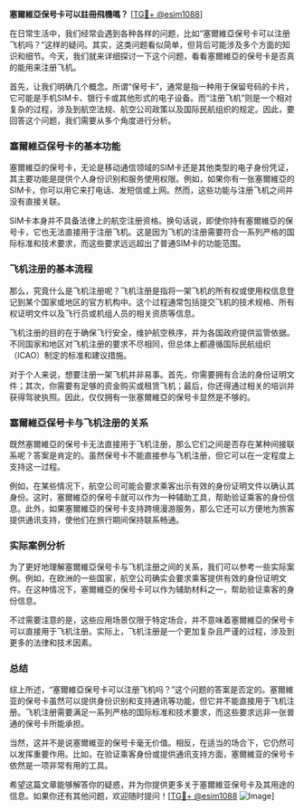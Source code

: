 **塞爾維亞保号卡可以註冊飛機嗎？** [[TG💪+ @esim1088](https://t.me/s/esim1088)]

在日常生活中，我们经常会遇到各种各样的问题，比如“塞爾維亞保号卡可以注册飞机吗？”这样的疑问。其实，这类问题看似简单，但背后可能涉及多个方面的知识和细节。今天，我们就来详细探讨一下这个问题，看看塞爾維亞的保号卡是否真的能用来注册飞机。

首先，让我们明确几个概念。所谓“保号卡”，通常是指一种用于保留号码的卡片，它可能是手机SIM卡、银行卡或其他形式的电子设备。而“注册飞机”则是一个相对复杂的过程，涉及到航空法规、航空公司政策以及国际民航组织的规定。因此，要回答这个问题，我们需要从多个角度进行分析。

### 塞爾維亞保号卡的基本功能

塞爾維亞的保号卡，无论是移动通信领域的SIM卡还是其他类型的电子身份凭证，其主要功能是提供个人身份识别和服务使用权限。例如，如果你有一张塞爾維亞的SIM卡，你可以用它来打电话、发短信或上网。然而，这些功能与注册飞机之间并没有直接关联。

SIM卡本身并不具备法律上的航空注册资格。换句话说，即使你持有塞爾維亞的保号卡，它也无法直接用于注册飞机。这是因为飞机的注册需要符合一系列严格的国际标准和技术要求，而这些要求远远超出了普通SIM卡的功能范围。

### 飞机注册的基本流程

那么，究竟什么是飞机注册呢？飞机注册是指将一架飞机的所有权或使用权信息登记到某个国家或地区的官方机构中。这个过程通常包括提交飞机的技术规格、所有权证明文件以及飞行员或机组人员的相关资质等信息。

飞机注册的目的在于确保飞行安全，维护航空秩序，并为各国政府提供监管依据。不同国家和地区对飞机注册的要求不尽相同，但总体上都遵循国际民航组织（ICAO）制定的标准和建议措施。

对于个人来说，想要注册一架飞机并非易事。首先，你需要拥有合法的身份证明文件；其次，你需要有足够的资金购买或租赁飞机；最后，你还得通过相关的培训并获得驾驶执照。因此，仅仅拥有一张塞爾維亞的保号卡显然是不够的。

### 塞爾維亞保号卡与飞机注册的关系

既然塞爾維亞的保号卡无法直接用于飞机注册，那么它们之间是否存在某种间接联系呢？答案是肯定的。虽然保号卡不能直接参与飞机注册，但它可以在一定程度上支持这一过程。

例如，在某些情况下，航空公司可能会要求乘客出示有效的身份证明文件以确认其身份。这时，塞爾維亞的保号卡就可以作为一种辅助工具，帮助验证乘客的身份信息。此外，如果塞爾維亞的保号卡支持跨境漫游服务，那么它还可以方便地为旅客提供通讯支持，使他们在旅行期间保持联系畅通。

### 实际案例分析

为了更好地理解塞爾維亞保号卡与飞机注册之间的关系，我们可以参考一些实际案例。例如，在欧洲的一些国家，航空公司确实会要求乘客提供有效的身份证明文件。在这种情况下，塞爾維亞的保号卡可以作为辅助材料之一，帮助验证乘客的身份信息。

不过需要注意的是，这些应用场景仅限于特定场合，并不意味着塞爾維亞的保号卡可以直接用于飞机注册。实际上，飞机注册是一个更加复杂且严谨的过程，涉及到更多的法律和技术因素。

### 总结

综上所述，“塞爾維亞保号卡可以注册飞机吗？”这个问题的答案是否定的。塞爾維亚的保号卡虽然可以提供身份识别和支持通讯等功能，但它并不能直接用于飞机注册。飞机注册需要满足一系列严格的国际标准和技术要求，而这些要求远非一张普通的保号卡所能承担。

当然，这并不是说塞爾維亚的保号卡毫无价值。相反，在适当的场合下，它仍然可以发挥重要作用。比如，在验证乘客身份或提供通讯支持方面，塞爾維亚的保号卡依然是一项非常有用的工具。

希望这篇文章能够解答你的疑惑，并为你提供更多关于塞爾維亚保号卡及其用途的信息。如果你还有其他问题，欢迎随时提问！[[TG💪+ @esim1088](https://t.me/s/esim1088) ![Image](https://i.postimg.cc/4NQfJmqS/Snipaste-2025-05-13-00-14-12.png)]